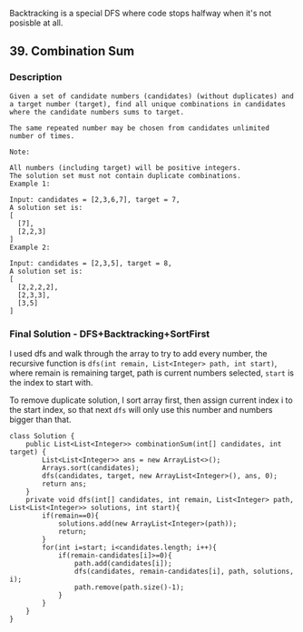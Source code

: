 Backtracking is a special DFS where code stops halfway when it's not posisble at all.

## 39. Combination Sum

### Description

```
Given a set of candidate numbers (candidates) (without duplicates) and a target number (target), find all unique combinations in candidates where the candidate numbers sums to target.

The same repeated number may be chosen from candidates unlimited number of times.

Note:

All numbers (including target) will be positive integers.
The solution set must not contain duplicate combinations.
Example 1:

Input: candidates = [2,3,6,7], target = 7,
A solution set is:
[
  [7],
  [2,2,3]
]
Example 2:

Input: candidates = [2,3,5], target = 8,
A solution set is:
[
  [2,2,2,2],
  [2,3,3],
  [3,5]
]

```

### Final Solution - DFS+Backtracking+SortFirst

I used dfs and walk through the array to try to add every number, the recursive function is `dfs(int remain, List<Integer> path, int start)`, where remain is remaining target, path is current numbers selected, `start` is the index to start with.

To remove duplicate solution, I sort array first, then assign current index i to the start index, so that next `dfs` will only use this number and numbers bigger than that.

```
class Solution {
    public List<List<Integer>> combinationSum(int[] candidates, int target) {
        List<List<Integer>> ans = new ArrayList<>();
        Arrays.sort(candidates);
        dfs(candidates, target, new ArrayList<Integer>(), ans, 0);
        return ans;
    }
    private void dfs(int[] candidates, int remain, List<Integer> path, List<List<Integer>> solutions, int start){
        if(remain==0){
            solutions.add(new ArrayList<Integer>(path));
            return;
        }
        for(int i=start; i<candidates.length; i++){
            if(remain-candidates[i]>=0){
                path.add(candidates[i]);
                dfs(candidates, remain-candidates[i], path, solutions, i);
                path.remove(path.size()-1);    
            }
        }
    }
}
```
